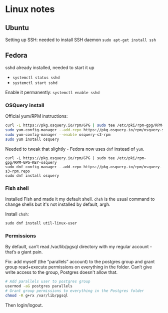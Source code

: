 # Linux notes

## Ubuntu
Setting up SSH: needed to install SSH daemon `sudo apt-get install ssh`

## Fedora

sshd already installed, needed to start it up

* `systemctl status sshd`
* `systemctl start sshd`

Enable it permanently: `systemctl enable sshd`

### OSQuery install
Official yum/RPM instructions:
```bash
curl -L https://pkg.osquery.io/rpm/GPG | sudo tee /etc/pki/rpm-gpg/RPM-GPG-KEY-osquery
sudo yum-config-manager --add-repo https://pkg.osquery.io/rpm/osquery-s3-rpm.repo
sudo yum-config-manager --enable osquery-s3-rpm
sudo yum install osquery
```

Needed to tweak that slightly - Fedora now uses `dnf` instead of `yum`.

```
curl -L https://pkg.osquery.io/rpm/GPG | sudo tee /etc/pki/rpm-gpg/RPM-GPG-KEY-osquery
sudo dnf config-manager --add-repo https://pkg.osquery.io/rpm/osquery-s3-rpm.repo
sudo dnf install osquery
```


### Fish shell

Installed Fish and made it my default shell. `chsh` is the usual command to change shells but it's not installed by default, argh.

Install `chsh`: 
```
sudo dnf install util-linux-user
```

### Permissions

By default, can’t read /var/lib/pgsql directory with my regular account - that’s a giant pain.

Fix: add myself (the “parallels” account) to the postgres group and grant group read+execute permissions on everything in the folder. Can’t give write access to the group, Postgres doesn't allow that.

```bash
# Add parallels user to postgres group
usermod -aG postgres parallels
# Grant group permissions to everything in the Postgres folder
chmod -R g+rx /var/lib/pgsql
```
Then login/logout.
